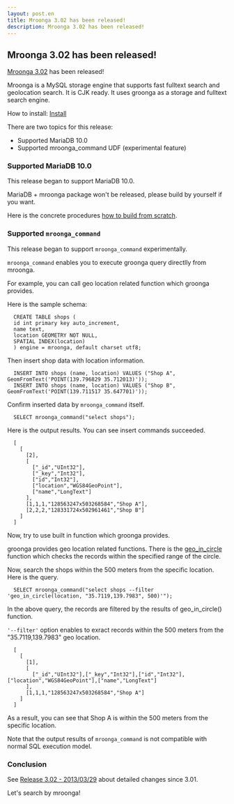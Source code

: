 ```yaml
---
layout: post.en
title: Mroonga 3.02 has been released!
description: Mroonga 3.02 has been released!
---
```


Mroonga 3.02 has been released!
-------------------------------

[Mroonga 3.02](/docs/news.html#release-3-02) has been released!

Mroonga is a MySQL storage engine that supports fast fulltext search and
geolocation search. It is CJK ready. It uses groonga as a storage and
fulltext search engine.

How to install: [Install](/docs/install.html)

There are two topics for this release:

-   Supported MariaDB 10.0
-   Supported mroonga_command UDF (experimental feature)

### Supported MariaDB 10.0

This release began to support MariaDB 10.0.

MariaDB + mroonga package won't be released, please build by yourself if
you want.

Here is the concrete procedures [how to build from
scratch](http://mroonga.org/ja/docs/install.html#install-from-the-source-code-with-mariadb).

### Supported `mroonga_command`

This release began to support `mroonga_command` experimentally.

`mroonga_command` enables you to execute groonga query directlly from
mroonga.

For example, you can call geo location related function which groonga
provides.

Here is the sample schema:

      CREATE TABLE shops (
      id int primary key auto_increment,
      name text,
      location GEOMETRY NOT NULL,
      SPATIAL INDEX(location)
      ) engine = mroonga, default charset utf8;

Then insert shop data with location information.

      INSERT INTO shops (name, location) VALUES ("Shop A", GeomFromText('POINT(139.796829 35.712013)'));
      INSERT INTO shops (name, location) VALUES ("Shop B", GeomFromText('POINT(139.711517 35.647701)'));

Confirm inserted data by `mroonga_command` itself.

      SELECT mroonga_command("select shops");

Here is the output results. You can see insert commands succeeded.

      [
        [
          [2],
          [
            ["_id","UInt32"],
            ["_key","Int32"],
            ["id","Int32"],
            ["location","WGS84GeoPoint"],
            ["name","LongText"]
          ],
          [1,1,1,"128563247x503268584","Shop A"],
          [2,2,2,"128331724x502961461","Shop B"]
        ]
      ]

Now, try to use built in function which groonga provides.

groonga provides geo location related functions.
There is the
[geo_in_circle](http://groonga.org/docs/reference/functions/geo_in_circle.html)
function which checks the records within the specified range of the
circle.

Now, search the shops within the 500 meters from the specific location.
Here is the query.

      SELECT mroonga_command("select shops --filter 'geo_in_circle(location, "35.7119,139.7983", 500)'");

In the above query, the records are filtered by the results of
geo_in_circle() function.

`'--filter'` option enables to exract records within the 500 meters from
the "35.7119,139.7983" geo location.

      [
        [
          [1],
          [
            ["_id","UInt32"],["_key","Int32"],["id","Int32"],["location","WGS84GeoPoint"],["name","LongText"]
          ],
          [1,1,1,"128563247x503268584","Shop A"]
        ]
      ]

As a result, you can see that Shop A is within the 500 meters from the
specific location.

Note that the output results of `mroonga_command` is not compatible with
normal SQL execution model.

### Conclusion

See [Release 3.02 - 2013/03/29](/docs/news.html#release-3-02) about
detailed changes since 3.01.

Let's search by mroonga!
